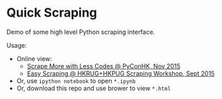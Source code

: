 # Quick Scraping

Demo of some high level Python scraping interface.


Usage:

* Online view:
   * [Scrape More with Less Codes @ PyConHK, Nov 2015](http://project.hupili.net/workshop-easy-scraping/Scrape%20More%20with%20Less%20Codes.html)
   * [Easy Scraping @ HKRUG+HKPUG Scraping Workshop, Sept 2015](http://project.hupili.net/workshop-easy-scraping/Easy%20Scraping.html)
* Or, use `ipython notebook` to open `*.ipynb`
* Or, download this repo and use brower to view `*.html`

